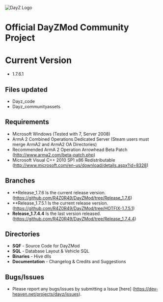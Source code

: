 ![DayZ Logo](http://i.imgur.com/V5FEm.png)

Official DayZMod Community Project
==================================

Current Version
==================================
 - 1.7.6.1
 
Files updated
------------
 - Dayz_code
 - Dayz_communityassets

Requirements
------------

 - Microsoft Windows (Tested with 7, Server 2008)
 - ArmA 2 Combined Operations Dedicated Server (Steam users must merge ArmA2 and ArmA2 OA Directories)
 - Recommended ArmA 2 Operation Arrowhead Beta Patch (http://www.arma2.com/beta-patch.php)
 - Microsoft Visual C++ 2010 SP1 x86 Redistributable (http://www.microsoft.com/en-us/download/details.aspx?id=8328)
 
Branches
--------

- **Release_1.7.6 Is the current release version. (https://github.com/R4Z0R49/DayZMod/tree/Release_1.7.6)
- **Release_1.7.5.1 Is the current release version. (https://github.com/R4Z0R49/DayZMod/tree/HOTFIX-1.7.5.1)
- **Release_1.7.4.4** Is the last version released. (https://github.com/R4Z0R49/DayZMod/tree/Release_1.7.4.4)

Directories
-----------

 - **SQF** - Source Code for DayZMod
 - **SQL** - Database Layout & Vehicle SQL
 - **Binaries** - Hive dlls
 - **Documentation** - Changelog & Credits and Suggestions

Bugs/Issues
-----------

- Please report any bugs/issues by submitting a Issue [here] (https://dev-heaven.net/projects/dayz/issues).
